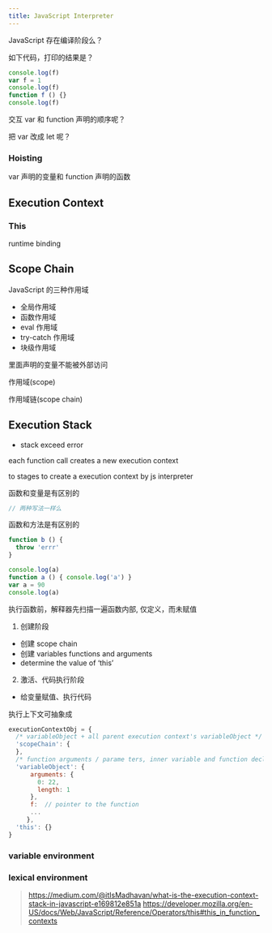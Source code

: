 ```yaml
---
title: JavaScript Interpreter
---
```



JavaScript 存在编译阶段么？

如下代码，打印的结果是？

```js
console.log(f)
var f = 1
console.log(f)
function f () {}
console.log(f)
```

交互 var 和 function 声明的顺序呢？

把 var 改成 let 呢？


### Hoisting

var 声明的变量和 function 声明的函数

## Execution Context

### This

runtime binding




## Scope Chain

JavaScript 的三种作用域

- 全局作用域
- 函数作用域
- eval 作用域
- try-catch 作用域
- 块级作用域

里面声明的变量不能被外部访问



作用域(scope)

作用域链(scope chain)


## Execution Stack

- stack exceed error

each function call creates a new execution context

to stages to create a execution context by js interpreter

函数和变量是有区别的

```js
// 两种写法一样么

```

函数和方法是有区别的


```js
function b () {
  throw 'errr'
}
```


```js
console.log(a)
function a () { console.log('a') }
var a = 90
console.log(a)
```


执行函数前，解释器先扫描一遍函数内部, 仅定义，而未赋值
1. 创建阶段
  - 创建 scope chain
  - 创建 variables functions and arguments
  - determine the value of ‘this’

2. 激活、代码执行阶段
 - 给变量赋值、执行代码

 执行上下文可抽象成

```js
executionContextObj = {
  /* variableObject + all parent execution context's variableObject */
  'scopeChain': {
  },
  /* function arguments / parame ters, inner variable and function declarations */
  'variableObject': {
      arguments: {
        0: 22,
        length: 1
      },
      f:  // pointer to the function
      ...
     },
  'this': {}
}

```

### variable environment
### lexical environment

> https://medium.com/@itIsMadhavan/what-is-the-execution-context-stack-in-javascript-e169812e851a
> https://developer.mozilla.org/en-US/docs/Web/JavaScript/Reference/Operators/this#this_in_function_contexts
